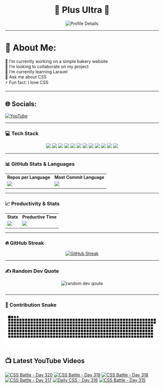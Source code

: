 <h1 align="center">🚀 Plus Ultra 🚀</h1>

<div align="center">
  <img src="http://github-profile-summary-cards.vercel.app/api/cards/profile-details?username=ramzel1414&theme=tokyonight" alt="Profile Details">
</div>

---

# 💫 About Me:
🔭 I’m currently working on a simple bakery website<br>
👯 I’m looking to collaborate on my project<br>
🌱 I’m currently learning Laravel<br>
💬 Ask me about CSS<br>
⚡ Fun fact: I love CSS

---

## 🌐 Socials:
[![YouTube](https://img.shields.io/badge/YouTube-%23FF0000.svg?logo=YouTube&logoColor=white)](https://youtube.com/@UCgG_j8zx0wee5dVAaz9owXw)

---

### 💻 Tech Stack

<div align="center">
  <p>
    <img src="https://img.shields.io/badge/css3-%231572B6.svg?style=for-the-badge&logo=css3&logoColor=white">
    <img src="https://img.shields.io/badge/html5-%23E34F26.svg?style=for-the-badge&logo=html5&logoColor=white">
    <img src="https://img.shields.io/badge/javascript-%23323330.svg?style=for-the-badge&logo=javascript&logoColor=%23F7DF1E">
    <img src="https://img.shields.io/badge/php-%23777BB4.svg?style=for-the-badge&logo=php&logoColor=white">
    <img src="https://img.shields.io/badge/bootstrap-%238511FA.svg?style=for-the-badge&logo=bootstrap&logoColor=white">
    <img src="https://img.shields.io/badge/laravel-%23FF2D20.svg?style=for-the-badge&logo=laravel&logoColor=white">
    <img src="https://img.shields.io/badge/react-%2320232a.svg?style=for-the-badge&logo=react&logoColor=%2361DAFB">
    <img src="https://img.shields.io/badge/node.js-6DA55F?style=for-the-badge&logo=node.js&logoColor=white">
    <img src="https://img.shields.io/badge/tailwindcss-%2338B2AC.svg?style=for-the-badge&logo=tailwind-css&logoColor=white">
    <img src="https://img.shields.io/badge/MongoDB-%234ea94b.svg?style=for-the-badge&logo=mongodb&logoColor=white">
    <img src="https://img.shields.io/badge/mysql-4479A1.svg?style=for-the-badge&logo=mysql&logoColor=white">
    <img src="https://img.shields.io/badge/Canva-%2300C4CC.svg?style=for-the-badge&logo=Canva&logoColor=white">
  </p>
</div>

---

### 📊 GitHub Stats & Languages

<div align="center">
  <table>
    <tr>
      <td align="center"><b>Repos per Language</b></td>
      <td align="center"><b>Most Commit Language</b></td>
    </tr>
    <tr>
      <td><img src="http://github-profile-summary-cards.vercel.app/api/cards/repos-per-language?username=ramzel1414&theme=tokyonight"></td>
      <td><img src="http://github-profile-summary-cards.vercel.app/api/cards/most-commit-language?username=ramzel1414&theme=tokyonight"></td>
    </tr>
  </table>
</div>

---

### 📈 Productivity & Stats

<div align="center">
  <table>
    <tr>
      <td align="center"><b>Stats</b></td>
      <td align="center"><b>Productive Time</b></td>
    </tr>
    <tr>
      <td><img src="http://github-profile-summary-cards.vercel.app/api/cards/stats?username=ramzel1414&theme=tokyonight"></td>
      <td><img src="http://github-profile-summary-cards.vercel.app/api/cards/productive-time?username=ramzel1414&theme=tokyonight&utcOffset=8"></td>
    </tr>
  </table>
</div>

---

### 🔥 GitHub Streak

<div align="center">
  <a href="https://git.io/streak-stats">
    <img src="https://streak-stats.demolab.com?user=ramzel1414&theme=tokyonight&hide_border=true" alt="GitHub Streak">
  </a>
</div>

---

### ✍️ Random Dev Quote

<div align="center">
  <table>
    <img src="https://quotes-github-readme.vercel.app/api?type=horizontal&theme=tokyonight" alt="random dev qoute">

  </table>
</div>

---

### 🐍 Contribution Snake

<div align="center">
  <img src="https://github.com/ramzel1414/ramzel1414/blob/output/snake.svg" alt="Snake animation">
</div>

## 📺 Latest YouTube Videos
<!-- BEGIN YOUTUBE-CARDS -->
[![CSS Battle - Day 320](https://ytcards.demolab.com/?id=uR2kZ5NHKks&title=CSS+Battle+-+Day+320&lang=en&timestamp=1742959650&background_color=%230d1117&title_color=%23ffffff&stats_color=%23dedede&max_title_lines=1&width=250&border_radius=5 "CSS Battle - Day 320")](https://www.youtube.com/watch?v=uR2kZ5NHKks)
[![CSS Battle - Day 319](https://ytcards.demolab.com/?id=X-rp5UBYQjI&title=CSS+Battle+-+Day+319&lang=en&timestamp=1742893075&background_color=%230d1117&title_color=%23ffffff&stats_color=%23dedede&max_title_lines=1&width=250&border_radius=5 "CSS Battle - Day 319")](https://www.youtube.com/watch?v=X-rp5UBYQjI)
[![CSS Battle - Day 318](https://ytcards.demolab.com/?id=5j00yRF5Wdo&title=CSS+Battle+-+Day+318&lang=en&timestamp=1742783691&background_color=%230d1117&title_color=%23ffffff&stats_color=%23dedede&max_title_lines=1&width=250&border_radius=5 "CSS Battle - Day 318")](https://www.youtube.com/watch?v=5j00yRF5Wdo)
[![CSS Battle - Day 317](https://ytcards.demolab.com/?id=H2_MvcC5kME&title=CSS+Battle+-+Day+317&lang=en&timestamp=1742746396&background_color=%230d1117&title_color=%23ffffff&stats_color=%23dedede&max_title_lines=1&width=250&border_radius=5 "CSS Battle - Day 317")](https://www.youtube.com/watch?v=H2_MvcC5kME)
[![Daily CSS - Day 316](https://ytcards.demolab.com/?id=aZXBx4GXRCc&title=Daily+CSS+-+Day+316&lang=en&timestamp=1742745858&background_color=%230d1117&title_color=%23ffffff&stats_color=%23dedede&max_title_lines=1&width=250&border_radius=5 "Daily CSS - Day 316")](https://www.youtube.com/watch?v=aZXBx4GXRCc)
[![CSS Battle - Day 315](https://ytcards.demolab.com/?id=muAoPBrfWT0&title=CSS+Battle+-+Day+315&lang=en&timestamp=1742745800&background_color=%230d1117&title_color=%23ffffff&stats_color=%23dedede&max_title_lines=1&width=250&border_radius=5 "CSS Battle - Day 315")](https://www.youtube.com/watch?v=muAoPBrfWT0)
<!-- END YOUTUBE-CARDS -->

